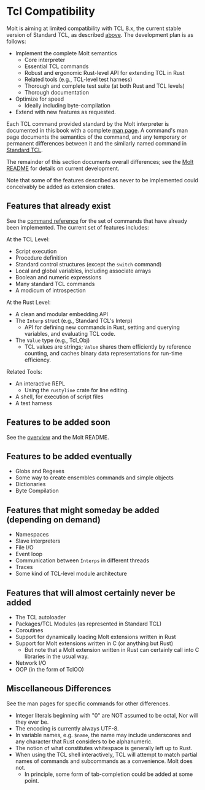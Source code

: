 # Tcl Compatibility

Molt is aiming at limited compatibility with TCL 8.x, the current stable version
of Standard TCL, as described [above](overview.md).  The development plan is as follows:

*   Implement the complete Molt semantics
    *   Core interpreter
    *   Essential TCL commands
    *   Robust and ergonomic Rust-level API for extending TCL in Rust
    *   Related tools (e.g., TCL-level test harness)
    *   Thorough and complete test suite (at both Rust and TCL levels)
    *   Thorough documentation
*   Optimize for speed
    *   Ideally including byte-compilation
*   Extend with new features as requested.

Each TCL command provided standard by the Molt interpreter is documented in this
book with a complete [man page](./ref/reference.md).  A command's man page documents
the semantics of the command, and any temporary or permanent differences between it and the
similarly named command in [Standard TCL](http://tcl-lang.org).

The remainder of this section documents overall differences; see the
[Molt README](https://github.com/wduquette/molt) for details on current
development.

Note that some of the features described as never to be implemented
could conceivably be added as extension crates.

## Features that already exist

See the [command reference](./ref/reference.md) for the set of commands that
have already been implemented.  The current set of features includes:

At the TCL Level:

*   Script execution
*   Procedure definition
*   Standard control structures (except the `switch` command)
*   Local and global variables, including associate arrays
*   Boolean and numeric expressions
*   Many standard TCL commands
*   A modicum of introspection

At the Rust Level:

*   A clean and modular embedding API
*   The `Interp` struct (e.g., Standard TCL's Interp)
    *   API for defining new commands in Rust, setting and querying variables, and
        evaluating TCL code.
*   The `Value` type (e.g., Tcl_Obj)
    *   TCL values are strings; `Value` shares them efficiently by reference counting, and
        caches binary data representations for run-time efficiency.

Related Tools:

*   An interactive REPL
    *   Using the `rustyline` crate for line editing.
*   A shell, for execution of script files
*   A test harness

## Features to be added soon

See the [overview](overview.md) and the Molt README.

## Features to be added eventually

*   Globs and Regexes
*   Some way to create ensembles commands and simple objects
*   Dictionaries
*   Byte Compilation

## Features that might someday be added (depending on demand)

*   Namespaces
*   Slave interpreters
*   File I/O
*   Event loop
*   Communication between `Interps` in different threads
*   Traces
*   Some kind of TCL-level module architecture

## Features that will almost certainly never be added

*   The TCL autoloader
*   Packages/TCL Modules (as represented in Standard TCL)
*   Coroutines
*   Support for dynamically loading Molt extensions written in Rust
*   Support for Molt extensions written in C (or anything but Rust)
    *   But note that a Molt extension written in Rust can certainly call into
        C libraries in the usual way.
*   Network I/O
*   OOP (in the form of TclOO)

## Miscellaneous Differences

See the man pages for specific commands for other differences.

*   Integer literals beginning with "0" are NOT assumed to be octal,
    Nor will they ever be.
*   The encoding is currently always UTF-8.
*   In variable names, e.g. `$name`, the name may include underscores and any character that
    Rust considers to be alphanumeric.
*   The notion of what constitutes whitespace is generally left up to Rust.
*   When using the TCL shell interactively, TCL will attempt to match
    partial names of commands and subcommands as a convenience.  Molt does not.
    *   In principle, some form of tab-completion could be added at some point.
